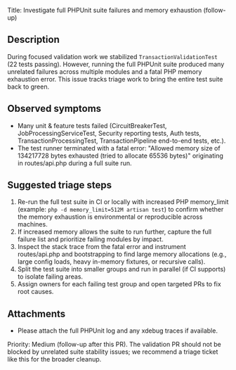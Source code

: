 Title: Investigate full PHPUnit suite failures and memory exhaustion (follow-up)

Description
-----------
During focused validation work we stabilized `TransactionValidationTest` (22 tests passing). However, running the full PHPUnit suite produced many unrelated failures across multiple modules and a fatal PHP memory exhaustion error. This issue tracks triage work to bring the entire test suite back to green.

Observed symptoms
-----------------
- Many unit & feature tests failed (CircuitBreakerTest, JobProcessingServiceTest, Security reporting tests, Auth tests, TransactionProcessingTest, TransactionPipeline end-to-end tests, etc.).
- The test runner terminated with a fatal error: "Allowed memory size of 134217728 bytes exhausted (tried to allocate 65536 bytes)" originating in routes/api.php during a full suite run.

Suggested triage steps
----------------------
1. Re-run the full test suite in CI or locally with increased PHP memory_limit (example: `php -d memory_limit=512M artisan test`) to confirm whether the memory exhaustion is environmental or reproducible across machines.
2. If increased memory allows the suite to run further, capture the full failure list and prioritize failing modules by impact.
3. Inspect the stack trace from the fatal error and instrument routes/api.php and bootstrapping to find large memory allocations (e.g., large config loads, heavy in-memory fixtures, or recursive calls).
4. Split the test suite into smaller groups and run in parallel (if CI supports) to isolate failing areas.
5. Assign owners for each failing test group and open targeted PRs to fix root causes.

Attachments
-----------
- Please attach the full PHPUnit log and any xdebug traces if available.

Priority: Medium (follow-up after this PR). The validation PR should not be blocked by unrelated suite stability issues; we recommend a triage ticket like this for the broader cleanup.
